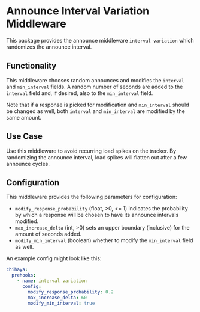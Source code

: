 # Announce Interval Variation Middleware

This package provides the announce middleware `interval variation` which randomizes the announce interval.

## Functionality

This middleware chooses random announces and modifies the `interval` and `min_interval` fields. A random number of
seconds are added to the `interval` field and, if desired, also to the `min_interval` field.

Note that if a response is picked for modification and `min_interval` should be changed as well, both `interval`
and `min_interval` are modified by the same amount.

## Use Case

Use this middleware to avoid recurring load spikes on the tracker. By randomizing the announce interval, load spikes
will flatten out after a few announce cycles.

## Configuration

This middleware provides the following parameters for configuration:

- `modify_response_probability` (float, >0, <= 1) indicates the probability by which a response will be chosen to have
  its announce intervals modified.
- `max_increase_delta` (int, >0) sets an upper boundary (inclusive) for the amount of seconds added.
- `modify_min_interval` (boolean) whether to modify the `min_interval` field as well.

An example config might look like this:

```yaml
chihaya:
  prehooks:
    - name: interval variation
      config:
        modify_response_probability: 0.2
        max_increase_delta: 60
        modify_min_interval: true
```
